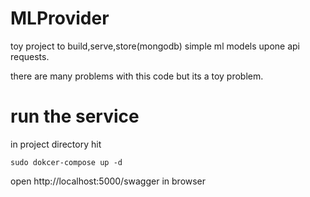 # MLProvider
toy project to build,serve,store(mongodb) simple ml models upone api requests.

there are many problems with this code but its a toy problem.
# run the service
in project directory hit 

```
sudo dokcer-compose up -d
```

open http://localhost:5000/swagger in browser
